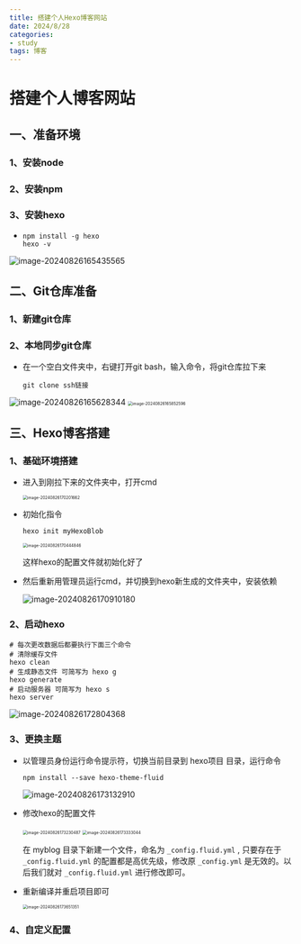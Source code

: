 ```yaml
---
title: 搭建个人Hexo博客网站
date: 2024/8/28
categories:
- study
tags: 博客
---
```




# 搭建个人博客网站

## 一、准备环境

### 1、安装node

### 2、安装npm

### 3、安装hexo

+ ```shell
  npm install -g hexo
  hexo -v
  ```

<img src="%E6%90%AD%E5%BB%BA%E5%8D%9A%E5%AE%A2%E7%BD%91%E7%AB%99.assets/image-20240826165435565.png" alt="image-20240826165435565" />



## 二、Git仓库准备

### 1、新建git仓库

### 2、本地同步git仓库

+ 在一个空白文件夹中，右键打开git bash，输入命令，将git仓库拉下来

  ```shell
  git clone ssh链接
  ```

<img src="%E6%90%AD%E5%BB%BA%E5%8D%9A%E5%AE%A2%E7%BD%91%E7%AB%99.assets/image-20240826165628344.png" alt="image-20240826165628344" />

<img src="%E6%90%AD%E5%BB%BA%E5%8D%9A%E5%AE%A2%E7%BD%91%E7%AB%99.assets/image-20240826165852596.png" alt="image-20240826165852596" style="zoom:50%;" />



## 三、Hexo博客搭建

### 1、基础环境搭建

+ 进入到刚拉下来的文件夹中，打开cmd

  <img src="%E6%90%AD%E5%BB%BA%E5%8D%9A%E5%AE%A2%E7%BD%91%E7%AB%99.assets/image-20240826170201662.png" alt="image-20240826170201662" style="zoom:50%;" />

+ 初始化指令

  ```shell 
  hexo init myHexoBlob
  ```

  <img src="%E6%90%AD%E5%BB%BA%E5%8D%9A%E5%AE%A2%E7%BD%91%E7%AB%99.assets/image-20240826170444846.png" alt="image-20240826170444846" style="zoom: 50%;" />

  这样hexo的配置文件就初始化好了

+ 然后重新用管理员运行cmd，并切换到hexo新生成的文件夹中，安装依赖

  <img src="%E6%90%AD%E5%BB%BA%E5%8D%9A%E5%AE%A2%E7%BD%91%E7%AB%99.assets/image-20240826170910180.png" alt="image-20240826170910180" />

### 2、启动hexo

```shell
# 每次更改数据后都要执行下面三个命令
# 清除缓存文件
hexo clean
# 生成静态文件 可简写为 hexo g
hexo generate   
# 启动服务器 可简写为 hexo s
hexo server

```

<img src="%E6%90%AD%E5%BB%BA%E5%8D%9A%E5%AE%A2%E7%BD%91%E7%AB%99.assets/image-20240826172804368.png" alt="image-20240826172804368" />

### 3、更换主题

+ 以管理员身份运行命令提示符，切换当前目录到 hexo项目 目录，运行命令

  ```shell
  npm install --save hexo-theme-fluid
  ```

  <img src="%E6%90%AD%E5%BB%BA%E5%8D%9A%E5%AE%A2%E7%BD%91%E7%AB%99.assets/image-20240826173132910.png" alt="image-20240826173132910" />

+ 修改hexo的配置文件

  <img src="%E6%90%AD%E5%BB%BA%E5%8D%9A%E5%AE%A2%E7%BD%91%E7%AB%99.assets/image-20240826173230487.png" alt="image-20240826173230487" style="zoom:50%;" />

  <img src="%E6%90%AD%E5%BB%BA%E5%8D%9A%E5%AE%A2%E7%BD%91%E7%AB%99.assets/image-20240826173333044.png" alt="image-20240826173333044" style="zoom:50%;" />

  在 myblog 目录下新建一个文件，命名为 `_config.fluid.yml` , 只要存在于 `_config.fluid.yml` 的配置都是高优先级，修改原 `_config.yml` 是无效的。以后我们就对 `_config.fluid.yml` 进行修改即可。

+ 重新编译并重启项目即可

  <img src="%E6%90%AD%E5%BB%BA%E5%8D%9A%E5%AE%A2%E7%BD%91%E7%AB%99.assets/image-20240826173651351.png" alt="image-20240826173651351" style="zoom:50%;" />



### 4、自定义配置


